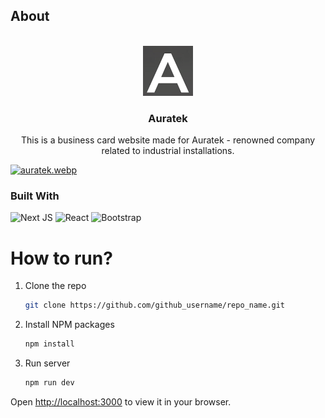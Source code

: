 ## About 


<br />
<div align="center">
  <a href="https://github.com/g4n3sha5/Auratek">
    <img src="public/img/favicon.png" alt="Logo" width="80" height="80">
  </a>

  
<h3 align="center">Auratek</h3>

  <p align="center">
   This is a business card website made for Auratek - renowned company related to industrial installations.
    
  </p>
</div>

[![auratek.webp](https://i.postimg.cc/G3YW8KDq/auratek.webp)](https://postimg.cc/9zm8sGJ7)


### Built With
![Next JS](https://img.shields.io/badge/Next-black?style=for-the-badge&logo=next.js&logoColor=white)
![React](https://img.shields.io/badge/react-%2320232a.svg?style=for-the-badge&logo=react&logoColor=%2361DAFB)
![Bootstrap](https://img.shields.io/badge/bootstrap-%238511FA.svg?style=for-the-badge&logo=bootstrap&logoColor=white)


# How to run?
1. Clone the repo
   ```sh
   git clone https://github.com/github_username/repo_name.git
   ```
2. Install NPM packages
   ```sh
   npm install
   ```
3. Run server 
   ```sh
   npm run dev
   ```
Open [http://localhost:3000](http://localhost:3000) to view it in your browser.
